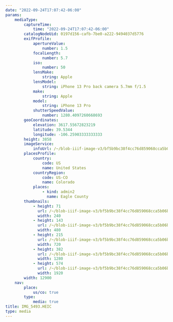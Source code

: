 ```yaml
---
date: "2022-09-24T17:07:42-06:00"
params:
    mediaType:
        captureTime:
            time: "2022-09-24T17:07:42-06:00"
        catalogNodeUid: 0197d156-cafb-7be0-a222-9494037d5776
        exifProfile:
            apertureValue:
                number: 1.5
            focalLength:
                number: 5.7
            iso:
                number: 50
            lensMake:
                string: Apple
            lensModel:
                string: iPhone 13 Pro back camera 5.7mm f/1.5
            make:
                string: Apple
            model:
                string: iPhone 13 Pro
            shutterSpeedValue:
                number: 1280.4097260668693
        geoCoordinates:
            elevation: 3617.55672823219
            latitude: 39.5344
            longitude: -106.25903333333333
        height: 3858
        imageService:
            infoUrl: /~/blob-iiif-image-v3/bf5b9bc38f4cc76d859068cca5b06bf449add92d2703a8db0577a6e1905740b0/info.json
        placesProfile:
            country:
                code: US
                name: United States
            countryRegion:
                code: US-CO
                name: Colorado
            places:
                - kind: admin2
                  name: Eagle County
        thumbnails:
            - height: 71
              url: /~/blob-iiif-image-v3/bf5b9bc38f4cc76d859068cca5b06bf449add92d2703a8db0577a6e1905740b0/full/240%2C71/0/default.jpg
              width: 240
            - height: 143
              url: /~/blob-iiif-image-v3/bf5b9bc38f4cc76d859068cca5b06bf449add92d2703a8db0577a6e1905740b0/full/480%2C143/0/default.jpg
              width: 480
            - height: 215
              url: /~/blob-iiif-image-v3/bf5b9bc38f4cc76d859068cca5b06bf449add92d2703a8db0577a6e1905740b0/full/720%2C215/0/default.jpg
              width: 720
            - height: 382
              url: /~/blob-iiif-image-v3/bf5b9bc38f4cc76d859068cca5b06bf449add92d2703a8db0577a6e1905740b0/full/1280%2C382/0/default.jpg
              width: 1280
            - height: 574
              url: /~/blob-iiif-image-v3/bf5b9bc38f4cc76d859068cca5b06bf449add92d2703a8db0577a6e1905740b0/full/1920%2C574/0/default.jpg
              width: 1920
        width: 12900
    nav:
        place:
            us/co: true
        type:
            media: true
title: IMG_5493.HEIC
type: media
---
```

